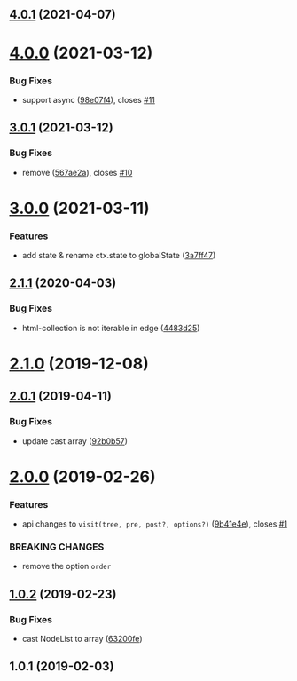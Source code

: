 <a name="4.0.1"></a>

## [4.0.1](https://github.com/imcuttle/visit-tree/compare/v4.0.0...v4.0.1) (2021-04-07)

<a name="4.0.0"></a>

# [4.0.0](https://github.com/imcuttle/visit-tree/compare/v3.0.1...v4.0.0) (2021-03-12)

### Bug Fixes

- support async ([98e07f4](https://github.com/imcuttle/visit-tree/commit/98e07f4)), closes [#11](https://github.com/imcuttle/visit-tree/issues/11)

<a name="3.0.1"></a>

## [3.0.1](https://github.com/imcuttle/visit-tree/compare/v3.0.0...v3.0.1) (2021-03-12)

### Bug Fixes

- remove ([567ae2a](https://github.com/imcuttle/visit-tree/commit/567ae2a)), closes [#10](https://github.com/imcuttle/visit-tree/issues/10)

<a name="3.0.0"></a>

# [3.0.0](https://github.com/imcuttle/visit-tree/compare/v2.1.1...v3.0.0) (2021-03-11)

### Features

- add state & rename ctx.state to globalState ([3a7ff47](https://github.com/imcuttle/visit-tree/commit/3a7ff47))

<a name="2.1.1"></a>

## [2.1.1](https://github.com/imcuttle/visit-tree/compare/v2.1.0...v2.1.1) (2020-04-03)

### Bug Fixes

- html-collection is not iterable in edge ([4483d25](https://github.com/imcuttle/visit-tree/commit/4483d25))

<a name="2.1.0"></a>

# [2.1.0](https://github.com/imcuttle/visit-tree/compare/v2.0.1...v2.1.0) (2019-12-08)

<a name="2.0.1"></a>

## [2.0.1](https://github.com/imcuttle/visit-tree/compare/v2.0.0...v2.0.1) (2019-04-11)

### Bug Fixes

- update cast array ([92b0b57](https://github.com/imcuttle/visit-tree/commit/92b0b57))

<a name="2.0.0"></a>

# [2.0.0](https://github.com/imcuttle/visit-tree/compare/v1.0.2...v2.0.0) (2019-02-26)

### Features

- api changes to `visit(tree, pre, post?, options?)` ([9b41e4e](https://github.com/imcuttle/visit-tree/commit/9b41e4e)), closes [#1](https://github.com/imcuttle/visit-tree/issues/1)

### BREAKING CHANGES

- remove the option `order`

<a name="1.0.2"></a>

## [1.0.2](https://github.com/imcuttle/visit-tree/compare/v1.0.1...v1.0.2) (2019-02-23)

### Bug Fixes

- cast NodeList to array ([63200fe](https://github.com/imcuttle/visit-tree/commit/63200fe))

<a name="1.0.1"></a>

## 1.0.1 (2019-02-03)
